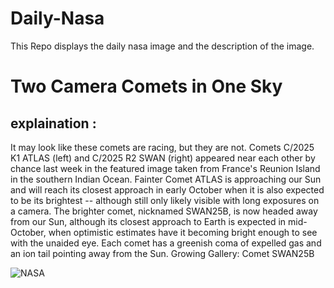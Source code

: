 # Daily-Nasa

This Repo displays the daily nasa image and the description of the image.

<!--NASA-->
# Two Camera Comets in One Sky
## explaination :

It may look like these comets are racing, but they are not. Comets C/2025 K1 ATLAS (left) and C/2025 R2 SWAN (right) appeared near each other by chance last week in the featured image taken from France's Reunion Island in the southern Indian Ocean.  Fainter Comet ATLAS is approaching our Sun and will reach its closest approach in early October when it is also expected to be its brightest -- although still only likely visible with long exposures on a camera.  The brighter comet, nicknamed SWAN25B, is now headed away from our Sun, although its closest approach to Earth is expected in mid-October, when optimistic estimates have it becoming bright enough to see with the unaided eye.  Each comet has a greenish coma of expelled gas and an ion tail pointing away from the Sun.    Growing Gallery: Comet SWAN25B

![NASA](https://apod.nasa.gov/apod/image/2509/TwoComets_Perrot_960.jpg)
<!--/NASA-->